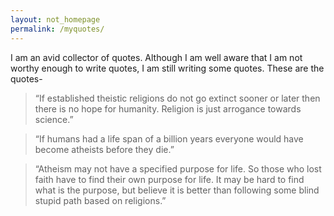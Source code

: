 ```yaml
---
layout: not_homepage
permalink: /myquotes/
---
```

I am an avid collector of quotes. Although I am well aware that I am not worthy enough to write quotes, I am still writing some quotes. These are the quotes-

>“If established theistic religions do not go extinct sooner or later then there is no hope for humanity. Religion is just arrogance towards science.”

>“If humans had a life span of a billion years everyone would have become atheists before they die.”

>“Atheism may not have a specified purpose for life. So those who lost faith have to find their own purpose for life. It may be hard to find what is the purpose, but believe it is better than following some blind stupid path based on religions.”


